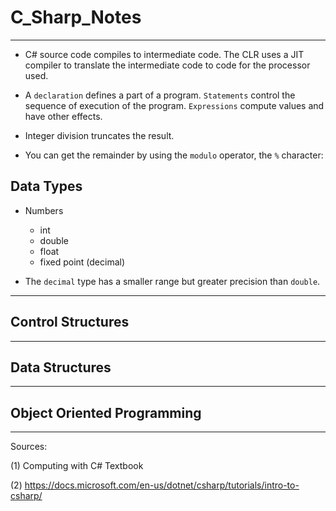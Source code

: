 # C_Sharp_Notes
___

* C# source code compiles to intermediate code. The CLR uses a JIT compiler to translate the intermediate code to code for the processor used. 

* A `declaration` defines a part of a program. `Statements` control the sequence of execution of the program. `Expressions` compute values and have other effects.

* Integer division truncates the result.

* You can get the remainder by using the `modulo` operator, the `%` character:



## Data Types

* Numbers
  * int
  * double
  * float
  * fixed point (decimal)
  
  
* The `decimal` type has a smaller range but greater precision than `double`.
___

## Control Structures

___

## Data Structures

___

## Object Oriented Programming

















___
Sources:

(1) Computing with C# Textbook

(2) https://docs.microsoft.com/en-us/dotnet/csharp/tutorials/intro-to-csharp/
